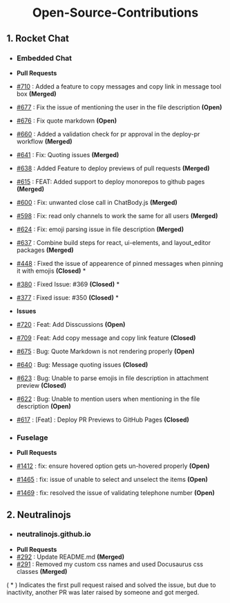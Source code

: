 <h1 align="center">Open-Source-Contributions</h1>

## 1. Rocket Chat
- ### Embedded Chat
- **Pull Requests**
- [#710](https://github.com/RocketChat/EmbeddedChat/pull/710) : Added a feature to copy messages and copy link in message tool box  **(Merged)**
- [#677](https://github.com/RocketChat/EmbeddedChat/pull/677) : Fix the issue of mentioning the user in the file description **(Open)**
- [#676](https://github.com/RocketChat/EmbeddedChat/pull/676) : Fix quote markdown **(Open)**
- [#660](https://github.com/RocketChat/EmbeddedChat/pull/660) : Added a validation check for pr approval in the deploy-pr workflow **(Merged)**
- [#641](https://github.com/RocketChat/EmbeddedChat/pull/641) : Fix: Quoting issues **(Merged)** 
- [#638](https://github.com/RocketChat/EmbeddedChat/pull/638) : Added Feature to deploy previews of pull requests **(Merged)**
- [#615](https://github.com/RocketChat/EmbeddedChat/pull/615) : FEAT: Added support to deploy monorepos to github pages **(Merged)**
- [#600](https://github.com/RocketChat/EmbeddedChat/pull/600) : Fix: unwanted close call in ChatBody.js **(Merged)**
- [#598](https://github.com/RocketChat/EmbeddedChat/pull/598) : Fix: read only channels to work the same for all users **(Merged)**
- [#624](https://github.com/RocketChat/EmbeddedChat/pull/624) : Fix: emoji parsing issue in file description **(Merged)**
- [#637](https://github.com/RocketChat/EmbeddedChat/pull/637) : Combine build steps for react, ui-elements, and layout_editor packages **(Merged)**
- [#448](https://github.com/RocketChat/EmbeddedChat/pull/448) : Fixed the issue of appearence of pinned messages when pinning it with emojis **(Closed)** *
- [#380](https://github.com/RocketChat/EmbeddedChat/pull/380) : Fixed Issue: #369 **(Closed)** *
- [#377](https://github.com/RocketChat/EmbeddedChat/pull/377) : Fixed issue: #350 **(Closed)** *

- **Issues**
- [#720](https://github.com/RocketChat/EmbeddedChat/issues/720) : Feat: Add Disscussions **(Open)**
- [#709](https://github.com/RocketChat/EmbeddedChat/issues/709) : Feat: Add copy message and copy link feature **(Closed)**
- [#675](https://github.com/RocketChat/EmbeddedChat/issues/675) : Bug: Quote Markdown is not rendering properly **(Open)**
- [#640](https://github.com/RocketChat/EmbeddedChat/issues/640) : Bug: Message quoting issues **(Closed)**
- [#623](https://github.com/RocketChat/EmbeddedChat/issues/623) : Bug: Unable to parse emojis in file description in attachment preview **(Closed)**
- [#622](https://github.com/RocketChat/EmbeddedChat/issues/622) : Bug: Unable to mention users when mentioning in the file description **(Open)**
- [#617](https://github.com/RocketChat/EmbeddedChat/issues/617) : [Feat] : Deploy PR Previews to GitHub Pages **(Closed)**

- ### Fuselage
- **Pull Requests**
- [#1412](https://github.com/RocketChat/fuselage/pull/1412) : fix: ensure hovered option gets un-hovered properly **(Open)**
- [#1465](https://github.com/RocketChat/fuselage/pull/1465) : fix: issue of unable to select and unselect the items **(Open)**
- [#1469](https://github.com/RocketChat/fuselage/pull/1469) : fix: resolved the issue of validating telephone number **(Open)**

## 2. Neutralinojs 
- ### neutralinojs.github.io
- **Pull Requests**
- [#292](https://github.com/neutralinojs/neutralinojs.github.io/pull/292) : Update README.md **(Merged)**
- [#291](https://github.com/neutralinojs/neutralinojs.github.io/pull/291) : Removed my custom css names and used Docusaurus css classes **(Merged)**

( * ) Indicates the first pull request raised and solved the issue, but due to inactivity, another PR was later raised by someone and got merged.
